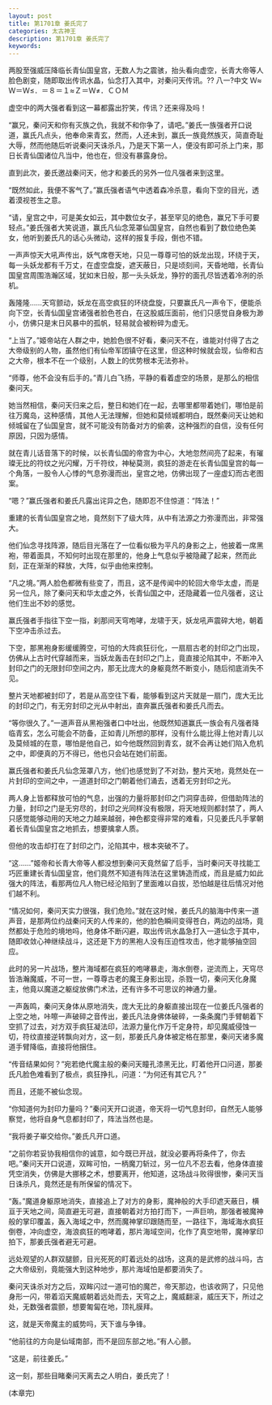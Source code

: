 ```yaml
---
layout: post
title: 第1701章 姜氏完了
categories: 太古神王
description: 第1701章 姜氏完了
keywords:
---
```


两股至强威压降临长青仙国皇宫，无数人为之震骇，抬头看向虚空，长青大帝等人脸色剧变，随即取出传讯水晶，仙念打入其中，对秦问天传讯。?? 八一?中文 Ｗ≈Ｗ＝Ｗ≤．＝８＝１≈Ｚ＝Ｗ≠．ＣＯＭ

虚空中的两大强者看到这一幕都露出狞笑，传讯？还来得及吗！

“赢兄，秦问天和你有灭族之仇，我就不和你争了，请吧。”姜氏一族强者开口说道，赢氏凡点头，他奉命来青玄，然而，人还未到，赢氏一族竟然族灭，简直奇耻大辱，然而他随后听说秦问天诛杀凡，乃是天下第一人，便没有即可杀上门来，那日长青仙国诸位凡当中，他也在，但没有暴露身份。

直到此次，姜氏邀战秦问天，他才和姜氏的另外一位凡强者来到这里。

“既然如此，我便不客气了。”赢氏强者语气中透着森冷杀意，看向下空的目光，透着漠视苍生之意。

“请，皇宫之中，可是美女如云，其中数位女子，甚至罕见的绝色，赢兄下手可要轻点。”姜氏强者大笑说道，赢氏凡仙念笼罩仙国皇宫，自然也看到了数位绝色美女，他听到姜氏凡的话心头微动，这样的报复手段，倒也不错。

一声声惊天大吼声传出，妖气席卷天地，只见一尊尊可怕的妖龙出现，环绕于天，每一头妖龙都有千万丈，在虚空盘旋，遮天蔽日，只是顷刻间，天昏地暗，长青仙国皇宫周围浩瀚区域，犹如末日般，那一头头妖龙，狰狞的面孔尽皆透着冷冽的杀机。

轰隆隆……天穹颤动，妖龙在高空疯狂的环绕盘旋，只要赢氏凡一声令下，便能杀向下空，长青仙国皇宫诸强者脸色苍白，在这股威压面前，他们只感觉自身极为渺小，仿佛只是末日风暴中的孤帆，轻易就会被粉碎为虚无。

“上当了。”姬帝站在人群之中，她脸色很不好看，秦问天不在，谁能对付得了古之大帝级别的人物，虽然他们有仙帝军团镇守在这里，但这种时候就会现，仙帝和古之大帝，根本不在一个级别，人数上的优势根本无法弥补。

“师尊，他不会没有后手的。”青儿白飞扬，平静的看着虚空的场景，是那么的相信秦问天。

她当然相信，秦问天归来之后，整日和她们在一起，去哪里都带着她们，哪怕是前往万魔岛，这种感情，其他人无法理解，但她和莫倾城都明白，既然秦问天让她和倾城留在了仙国皇宫，就不可能没有防备对方的偷袭，这种强烈的自信，没有任何原因，只因为感情。

就在青儿话音落下的时候，以长青仙国的帝宫为中心，大地忽然间亮了起来，有璀璨无比的符纹之光闪耀，万千符纹，神秘莫测，疯狂的游走在长青仙国皇宫的每一个角落，一股令人心悸的气息弥漫而出，皇宫之地，仿佛出现了一座虚幻而古老图案。

“嗯？”赢氏强者和姜氏凡露出诧异之色，随即忍不住惊道：“阵法！”

重建的长青仙国皇宫之地，竟然刻下了级大阵，从中有法源之力弥漫而出，非常强大。

他们仙念寻找阵源，随后目光落在了一位看似极为平凡的身影之上，他披着一席黑袍，带着面具，不知何时出现在那里的，他身上气息似乎被隐藏了起来，然而此刻，正在渐渐的释放，大阵，似乎由他来控制。

“凡之境。”两人脸色都微有些变了，而且，这不是传闻中的轮回大帝华太虚，而是另一位凡，除了秦问天和华太虚之外，长青仙国之中，还隐藏着一位凡强者，这让他们生出不妙的感觉。

赢氏强者手指往下空一指，刹那间天穹咆哮，龙啸于天，妖龙吼声震碎大地，朝着下空冲击杀过去。

下空，那黑袍身影缓缓腾空，可怕的大阵疯狂衍化，一扇扇古老的封印之门出现，仿佛从上古时代穿越而来，当妖龙轰击在封印之门上，竟直接沦陷其中，不断冲入封印之门的无限封印空间之内，那无比庞大的身躯竟然不断变小，随后彻底消失不见。

整片天地都被封印了，若是从高空往下看，能够看到这片天就是一扇门，庞大无比的封印之门，有无穷封印之光从中射出，直奔赢氏强者和姜氏凡而去。

“等你很久了。”一道声音从黑袍强者口中吐出，他既然知道赢氏一族会有凡强者降临青玄，怎么可能会不防备，正如青儿所想的那样，没有什么能比得上他对青儿以及莫倾城的在意，哪怕是他自己，如今他既然回到青玄，就不会再让她们陷入危机之中，即便真的万不得已，他也只会站在她们前面。

赢氏强者和姜氏凡仙念笼罩八方，他们也感觉到了不对劲，整片天地，竟然处在一片封印的空间之中，一道道封印之门朝着他们涌去，透着无穷封印之光。

两人身上皆都释放可怕的气息，出强的力量将那封印之门洞穿击碎，但借助阵法的力量，封印之门是无穷尽的，封印之光同样没有极限，将天地规则都封禁了，两人只感觉能够动用的天地之力越来越弱，神色都变得非常的难看，只见姜氏凡手掌朝着长青仙国皇宫之地抓去，想要擒拿人质。

但他的攻击却打在了封印之门，沦陷其中，根本突破不了。

“这……”姬帝和长青大帝等人都没想到秦问天竟然留了后手，当时秦问天寻找能工巧匠重建长青仙国皇宫，他们竟然不知道有阵法在这里铸造而成，而且是威力如此强大的阵法，看那两位凡人物已经沦陷到了里面难以自拔，恐怕越是往后情况对他们越不利。

“情况如何，秦问天实力很强，我们危险。”就在这时候，姜氏凡的脑海中传来一道声音，是那两位约战秦问天的人传来的，他的脸色瞬间变得苍白，两边的战场，竟然都处于危险的境地吗，他身体不断闪避，取出传讯水晶急打入一道仙念于其中，随即收敛心神继续战斗，这还是下方的黑袍人没有压迫性攻击，他才能够抽空回应。

此时的另一片战场，整片海域都在疯狂的咆哮暴走，海水倒卷，逆流而上，天穹尽皆浩瀚魔威，不可一世，一尊尊古老的魔王身影出现，杀戮一切，秦问天化身魔主，他竟以魔道之躯绽放佛门术法，还有许多不可思议的神通力量。

一声轰鸣，秦问天身体从原地消失，庞大无比的身躯直接出现在一位姜氏凡强者的上空之地，咔嚓一声破碎之音传出，姜氏凡法身佛体破碎，一条条魔门手臂朝着下空抓了过去，对方双手疯狂凝法印，法源力量化作万千定身符，却见魔威侵蚀一切，符纹直接逆转飘向对方，这一刻，那姜氏凡身体被定格在那里，秦问天诸多魔道手臂降临，直接将他捆住。

“传音结果如何？”宛若绝代魔主般的秦问天瞳孔漆黑无比，盯着他开口问道，那姜氏凡脸色难看到了极点，疯狂挣扎，问道：“为何还有其它凡？”

而且，还能不被仙念现。

“你知道何为封印力量吗？”秦问天开口说道，帝天将一切气息封印，自然无人能够察觉，他将自身气息都封印了，阵法当然也是。

“我将姜子崋交给你。”姜氏凡开口道。

“之前你若妥协我相信你的诚意，如今既已开战，就没必要再将条件了，你去吧。”秦问天开口说道，双眸可怕，一柄魔刀斩过，另一位凡不忍去看，他身体直接凭空消失，仿佛是大挪移之术，想要离开，他知道，这场战斗败得很惨，秦问天当日诛杀凡，竟然还是有所保留的情况下。

“轰。”魔道身躯原地消失，直接追上了对方的身影，魔神般的大手印遮天蔽日，横亘于天地之间，简直避无可避，直接朝着对方拍打而下，一声巨响，那强者被魔神般的掌印覆盖，轰入海域之中，然而魔神掌印跟随而至，一路往下，海域海水疯狂倒卷，冲向虚空，海浪疯狂的咆哮着，那片海域空间，化作了真空地带，魔神掌印拍下，那姜氏强者避无可避。

远处观望的人群双腿颤，目光死死的盯着远处的战场，这真的是武修的战斗吗，古之大帝级别，竟能强大到这种地步，那片海域怕是都要消失了。

秦问天诛杀对方之后，双眸闪过一道可怕的魔芒，帝天那边，也该收网了，只见他身形一闪，带着滔天魔威朝着远处而去，天穹之上，魔威翻滚，威压天下，所过之处，无数强者震颤，想要匍匐在地，顶礼膜拜。

这，就是天帝魔主的威势吗，天下谁与争锋。

“他前往的方向是仙域南部，而不是回东部之地。”有人心颤。

“这是，前往姜氏。”

这一刻，那些目睹秦问天离去之人明白，姜氏完了！

(本章完)
